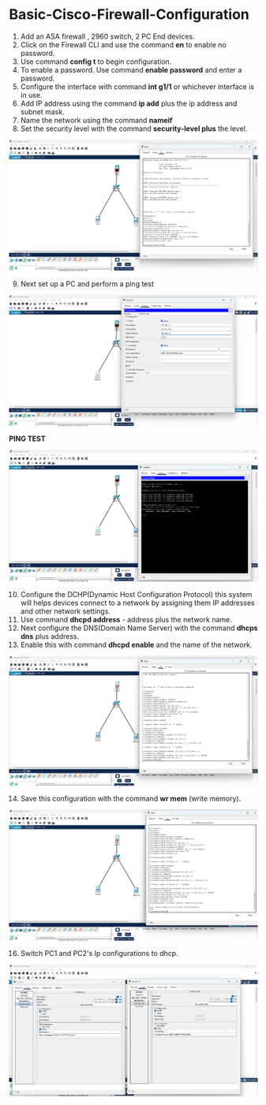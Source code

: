 # Basic-Cisco-Firewall-Configuration


1. Add an ASA firewall , 2960 switch, 2 PC End devices.
2. Click on the Firewall CLI and use the command **en** to enable no password.
3. Use command **config t** to begin configuration.
4. To enable a password. Use command **enable password** and enter a password.
5. Configure the interface with command **int g1/1**  or whichever interface is in use.
6. Add IP address using the command **ip add** plus the ip address and subnet mask. 
7. Name the network using the command **nameif**
8. Set the security level with the command **security-level plus** the level.


![image alt](https://github.com/Salayne/Basic-Cisco-Firewall-Config/blob/4f0987e62f8df4e2c11c677a5269864169960583/Screenshot%202025-04-01%20224549.png)


9. Next set up a PC and perform a ping test 

![image alt](https://github.com/Salayne/Basic-Cisco-Firewall-Config/blob/2380557fc29c484b40f75aeab844ddcf45fd1b8a/Screenshot%202025-04-01%20224837.png)

**PING TEST**

![image alt](https://github.com/Salayne/Basic-Cisco-Firewall-Config/blob/0a0c7f594829f63f814eb61c0c25450f83e45f2a/Screenshot%202025-04-01%20224930.png)


10. Configure the DCHP(Dynamic Host Configuration Protocol)  this system will helps devices connect to a network by assigning them IP addresses and other network settings.
11. Use command **dhcpd address** - address plus the network name.
12. Next configure the DNS(Domain Name Server) with the command **dhcps dns** plus address.
13. Enable this with command **dhcpd enable** and the name of the network.


![image alt](https://github.com/Salayne/Basic-Cisco-Firewall-Config/blob/1432a8bedc5df40faccb2a0905f03afdaac6700f/Screenshot%202025-04-01%20225828.png)

14. Save this configuration with the command **wr mem** (write memory).

![image alt](https://github.com/Salayne/Basic-Cisco-Firewall-Config/blob/107bcf6d054364c931a6065c929c6354cf6536c8/Screenshot%202025-04-01%20230126.png)


16. Switch PC1 and PC2's Ip configurations to dhcp. 

![image alt](https://github.com/Salayne/Basic-Cisco-Firewall-Config/blob/ef28aefb54f2431a06acfe6595564c35cea32931/Screenshot%202025-04-01%20230816.png)

